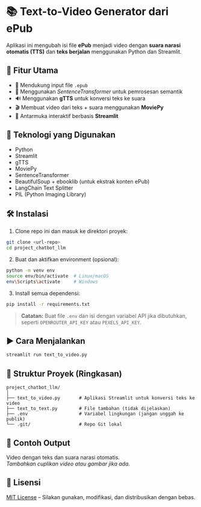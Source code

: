 
# 📚 Text-to-Video Generator dari ePub

Aplikasi ini mengubah isi file **ePub** menjadi video dengan **suara narasi otomatis (TTS)** dan **teks berjalan** menggunakan Python dan Streamlit.

## 🚀 Fitur Utama

- 📖 Mendukung input file `.epub`
- 🧠 Menggunakan *SentenceTransformer* untuk pemrosesan semantik
- 🔊 Menggunakan **gTTS** untuk konversi teks ke suara
- 🎬 Membuat video dari teks + suara menggunakan **MoviePy**
- 💬 Antarmuka interaktif berbasis **Streamlit**

## 🧰 Teknologi yang Digunakan

- Python
- Streamlit
- gTTS
- MoviePy
- SentenceTransformer
- BeautifulSoup + ebooklib (untuk ekstrak konten ePub)
- LangChain Text Splitter
- PIL (Python Imaging Library)

## 🛠️ Instalasi

1. Clone repo ini dan masuk ke direktori proyek:

```bash
git clone <url-repo>
cd project_chatbot_llm
```

2. Buat dan aktifkan environment (opsional):

```bash
python -m venv env
source env/bin/activate  # Linux/macOS
env\Scripts\activate     # Windows
```

3. Install semua dependensi:

```bash
pip install -r requirements.txt
```

> **Catatan:** Buat file `.env` dan isi dengan variabel API jika dibutuhkan, seperti `OPENROUTER_API_KEY` atau `PEXELS_API_KEY`.

## ▶️ Cara Menjalankan

```bash
streamlit run text_to_video.py
```

## 📂 Struktur Proyek (Ringkasan)

```
project_chatbot_llm/
│
├── text_to_video.py       # Aplikasi Streamlit untuk konversi teks ke video
├── text_to_text.py        # File tambahan (tidak dijelaskan)
├── .env                   # Variabel lingkungan (jangan unggah ke publik)
└── .git/                  # Repo Git lokal
```

## 📸 Contoh Output

Video dengan teks dan suara narasi otomatis.  
*Tambahkan cuplikan video atau gambar jika ada.*

## 📝 Lisensi

[MIT License](LICENSE) – Silakan gunakan, modifikasi, dan distribusikan dengan bebas.
